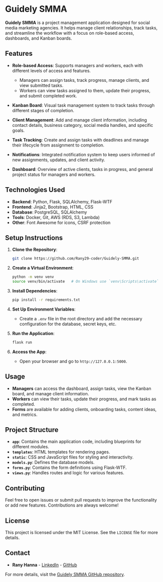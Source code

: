 # **Guidely SMMA**

**Guidely SMMA** is a project management application designed for social media marketing agencies. It helps manage client relationships, track tasks, and streamline the workflow with a focus on role-based access, dashboards, and Kanban boards.

## **Features**

- **Role-based Access**: Supports managers and workers, each with different levels of access and features.
  - Managers can assign tasks, track progress, manage clients, and view submitted tasks.
  - Workers can view tasks assigned to them, update their progress, and submit completed work.

- **Kanban Board**: Visual task management system to track tasks through different stages of completion.

- **Client Management**: Add and manage client information, including contact details, business category, social media handles, and specific goals.

- **Task Tracking**: Create and assign tasks with deadlines and manage their lifecycle from assignment to completion.

- **Notifications**: Integrated notification system to keep users informed of new assignments, updates, and client activity.

- **Dashboard**: Overview of active clients, tasks in progress, and general project status for managers and workers.

## **Technologies Used**

- **Backend**: Python, Flask, SQLAlchemy, Flask-WTF
- **Frontend**: Jinja2, Bootstrap, HTML, CSS
- **Database**: PostgreSQL, SQLAlchemy
- **Tools**: Docker, Git, AWS (RDS, S3, Lambda)
- **Other**: Font Awesome for icons, CSRF protection

## **Setup Instructions**

1. **Clone the Repository**:
   ```bash
   git clone https://github.com/Rany29-coder/Guidely-SMMA.git
   ```

2. **Create a Virtual Environment**:
   ```bash
   python -m venv venv
   source venv/bin/activate   # On Windows use `venv\Scripts\activate`
   ```

3. **Install Dependencies**:
   ```bash
   pip install -r requirements.txt
   ```

4. **Set Up Environment Variables**:
   - Create a `.env` file in the root directory and add the necessary configuration for the database, secret keys, etc.

5. **Run the Application**:
   ```bash
   flask run
   ```

6. **Access the App**:
   - Open your browser and go to `http://127.0.0.1:5000`.

## **Usage**

- **Managers** can access the dashboard, assign tasks, view the Kanban board, and manage client information.
- **Workers** can view their tasks, update their progress, and mark tasks as completed.
- **Forms** are available for adding clients, onboarding tasks, content ideas, and metrics.

## **Project Structure**

- **`app`**: Contains the main application code, including blueprints for different modules.
- **`templates`**: HTML templates for rendering pages.
- **`static`**: CSS and JavaScript files for styling and interactivity.
- **`models.py`**: Defines the database models.
- **`forms.py`**: Contains the form definitions using Flask-WTF.
- **`views.py`**: Handles routes and logic for various features.

## **Contributing**

Feel free to open issues or submit pull requests to improve the functionality or add new features. Contributions are always welcome!

## **License**

This project is licensed under the MIT License. See the `LICENSE` file for more details.

## **Contact**

- **Rany Hanna** - [LinkedIn](https://www.linkedin.com/in/rany-hanna-895319169/) - [GitHub](https://github.com/Rany29-coder)

For more details, visit the [Guidely SMMA GitHub repository](https://github.com/Rany29-coder/Guidely-SMMA).
